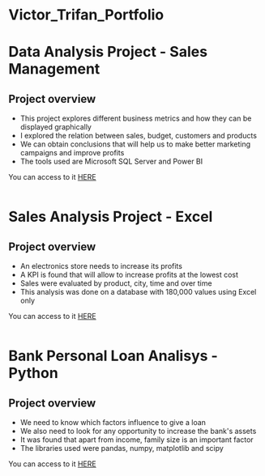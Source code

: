 # Victor_Trifan_Portfolio
# Data Analysis Project - Sales Management
## Project overview
* This project explores different business metrics and how they can be displayed graphically
* I explored the relation between sales, budget, customers and products
* We can obtain conclusions that will help us to make better marketing campaigns and improve profits
* The tools used are Microsoft SQL Server and Power BI 

You can access to it [HERE]()

![]()

# Sales Analysis Project - Excel
## Project overview
* An electronics store needs to increase its profits
* A KPI is found that will allow to increase profits at the lowest cost
* Sales were evaluated by product, city, time and over time
* This analysis was done on a database with 180,000 values using Excel only

You can access to it [HERE]()

![]()

# Bank Personal Loan Analisys - Python
## Project overview
* We need to know which factors influence to give a loan
* We also need to look for any opportunity to increase the bank's assets
* It was found that apart from income, family size is an important factor
* The libraries used were pandas, numpy, matplotlib and scipy

You can access to it [HERE]()

![]()
